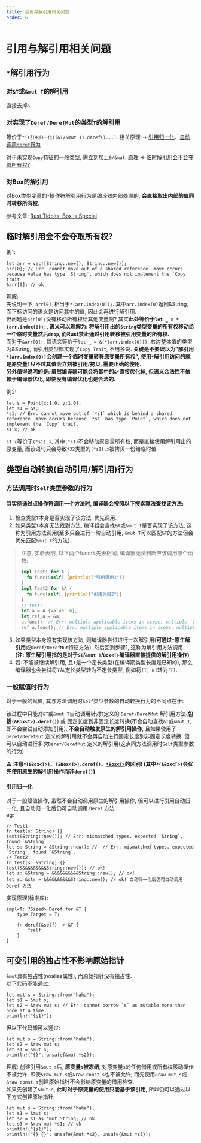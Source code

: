 ```yaml
---
title: 引用与解引用相关问题
order: 6
---
```


# 引用与解引用相关问题

## `*`解引用行为

### 对`&T`或`&mut T`的解引用

直接去掉`&`.

### 对实现了`Deref/DerefMut`的类型`T`的解引用

等价于`*((引用归一化)(&T/&mut T).deref()...)`. 相关原理 → [引用归一化](#引用归一化)、[自动调用`deref`行为](#一般赋值时行为)

对于未实现`Copy`特征的一般类型, 需立刻加上`&/&mut`. 原理 → [临时解引用会不会夺取所有权?](#临时解引用会不会夺取所有权)

### 对Box的解引用

对Box类型变量的`*`操作符解引用行为是编译器内部处理的, **会直接取出内部的值同时转移所有权**.

参考文章: [Rust Tidbits: Box Is Special](../EnglishReading/Rust%20Tidbits:%20Box%20Is%20Special.md)

## 临时解引用会不会夺取所有权?

例1:
```rust:no-line-numbers
let arr = vec![String::new(), String::new()];
arr[0]; // Err: cannot move out of a shared reference. move occurs because value has type `String`, which does not implement the `Copy` trait
&arr[0]; // ok
```
理解: \
先说明一下, `arr[0];`相当于`*(arr.index(0));`. 其中`arr.index(0)`返回&String, 而下标访问的语义是访问其中的值, 因此会再进行解引用. \
但问题是`arr[0];`没有移动所有权给其他变量啊? 其实**此处等价于`let _ = *(arr.index(0));`, 语义可以理解为: 将解引用出的`String`类型变量的所有权移动给一个临时变量然后`drop`, 而Rust禁止通过引用转移被引用变量的所有权.** \
而对于`&arr[0];`, 其语义等价于`let _ = &(*(arr.index(0)))`, 右边整体值的类型为&String, 而引用类型都实现了`Copy Trait`, 不用多说. **关键是不要误以为"解引用`*(arr.index(0))`会创建一个临时变量转移原变量所有权", 使用`*`解引用访问的就是原变量! 只不过其值会立刻被引用/拷贝, 需要正确的使用.** \
**另外值得说明的是: 虽然编译器可能会将其中的`&*`直接优化掉, 但语义合法性不依赖于编译器优化, 即使没有编译优化也是合法的.**

例2:
```rust:no-line-numbers
let s = Point{x:1.0, y:1.0};
let s1 = &s;
*s1; // Err: cannot move out of `*s1` which is behind a shared reference. move occurs because `*s1` has type `Point`, which does not implement the `Copy` trait.
s1.x; // ok
```
`s1.x`等价于`(*s1).x`, 其中`(*s1)`不会移动原变量所有权, 而是直接使用解引用出的原变量, 而该语句只会导致`f32`类型的`(*s1).x`被拷贝一份给临时值.

## 类型自动转换(自动引用/解引用)行为

### 方法调用时`Self`类型参数的行为

#### 当实例通过点操作符调用一个方法时, 编译器会按照以下搜索算法查找该方法:
1. 检查类型`T`本身是否实现了该方法, 优先调用.
2. 如果类型`T`本身无法找到方法, 编译器会查找`&T`或`&mut T`是否实现了该方法, 这称为引用方法调用(至多只会进行一阶自动引用, `&mut T`可以匹配`&T`的方法但会优先匹配`&mut T`的方法).
> 注意, 实验表明, 以下两个func优先级相同, 编译器无法判断应该调用哪个函数:
> ```rust
> impl Test1 for A {
>   fn func(&self) {println!("引用调用1")}
> }
> impl Test2 for &A {
>   fn func(self) {println!("引用调用2")}
> }
> // test:
> let a = A {value: 6};
> let ref_a = &a;
> a.func(); // Err: multiple applicable items in scope, multiple `func` found.
> ref_a.func(); // Err: multiple applicable items in scope, multiple `func` found.
> ```
3. 如果类型本身没有实现该方法, 则编译器尝试进行一次解引用(**可通过`*`原生解引用**或`Deref/DerefMut`特征方法), 然后回到步骤1, 这称为解引用方法调用. **(注: 原生解引用指的是对于`&T`/`&mut T`/`Box<T>`编译器直接提供的解引用操作)**
4. 若`T`不能被继续解引用, 且`T`是一个定长类型(在编译期类型长度是已知的), 那么编译器也会尝试将`T`从定长类型转为不定长类型, 例如将`[T; N]`转为`[T]`.

### 一般赋值时行为

对于一般的赋值, 其与方法调用时`Self`类型参数的自动转换行为的不同点在于: 

该过程中只能对`&T`或`&mut T`自动调用针对`T`定义的 `Deref/DerefMut` 解引用方法(**包括`(&Box<T>).deref()`**) 或 固定长度到非固定长度转换(不会自动查找`&T`或`&mut T`, 即不会尝试自动添加引用), **不会自动触发原生的解引用操作**, 且如果使用了`Deref/DerefMut` 定义的解引用就不会再自动进行固定长度到非固定长度转换. 但可以自动进行多次`Deref/DerefMut` 定义的解引用(这点同方法调用时`Self`类型参数的行为).

**⚠️ 注意`*(&Box<T>)`、`(&Box<T>).deref()`、[`*Box<T>`](#对box的解引用)的区别! (其中`*(&Box<T>)`会优先使用原生的解引用操作而非`deref()`)**

#### **引用归一化**

对于一般赋值操作, 虽然不会自动调用原生的解引用操作, 但可以进行引用自动归一化, 且自动归一化后仍可自动调用 `Deref` 方法. \
eg:
```rust:no-line-numbers
// Test1:
fn test(s: String) {}
test(&String::new()); // Err: mismatched types. expected `String`, found `&String`.
let s: String = &String::new(); //  // Err: mismatched types. expected `String`, found `&String`.
// Test2:
fn test(s: &String) {}
test(&&&&&&&&&&String::new()); // ok!
let s: &String = &&&&&&&&&&String::new(); // ok!
let s: &str = &&&&&&&&&&String::new(); // ok! 自动归一化后仍可自动调用 Deref 方法
```

实现原理(标准库):
```rust:no-line-numbers
impl<T: ?Sized> Deref for &T {
    type Target = T;

    fn deref(&self) -> &T {
        *self
    }
}

```

## 可变引用的独占性不影响原始指针

`&mut`具有独占性(noalias属性), 而原始指针没有独占性. \
以下代码不能通过:
```rust:no-line-numbers
let mut s = String::from("haha");
let s1 = &mut s;
let s2 = &raw mut s; // Err: cannot borrow `s` as mutable more than once at a time
println!("{s1}");
```
但以下代码却可以通过:
```rust:no-line-numbers
let mut s = String::from("haha");
let s2 = &raw mut s;
let s1 = &mut s;
println!("{}", unsafe{&mut *s2});
```
理解: 创建引用`&mut s`后, **原变量`s`被冻结**, 对原变量`s`的任何借用或所有权移动操作不被允许, 即使`&raw mut s`或`&raw const s`也不被允许; 而先使用`&raw mut s`或`&raw const s`创建原始指针不会影响原变量的借用检查. \
如果先创建了`&mut s`, **此时对于原变量的使用只能基于该引用**, 所以仍可以通过以下方式创建原始指针:
```rust:no-line-numbers
let mut s = String::from("haha");
let s1 = &mut s;
let s2 = s1 as *mut String; // ok
let s3 = &raw mut *s1; // ok
println!("{s1}");
println!("{} {}", unsafe{&mut *s2}, unsafe{&mut *s3});
```
